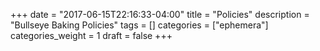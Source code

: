 +++
date = "2017-06-15T22:16:33-04:00"
title = "Policies"
description = "Bullseye Baking Policies"
tags = []
categories = ["ephemera"]
categories_weight = 1
draft = false
+++